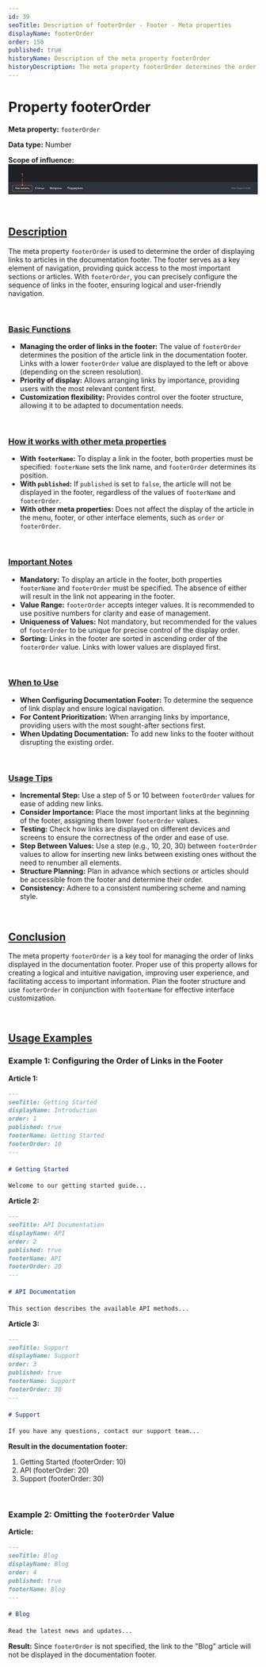 ```yaml
---
id: 39
seoTitle: Description of footerOrder - Footer - Meta properties
displayName: footerOrder
order: 150
published: true
historyName: Description of the meta property footerOrder
historyDescription: The meta property footerOrder determines the order of displaying links in the documentation footer, improving navigation and access to important sections.
---
```


# Property footerOrder

**Meta property:** `footerOrder`

**Data type:** Number

**Scope of influence:**
![Property influence](https://raw.githubusercontent.com/SolarSpaceTech/product-documentation-help/refs/heads/main/ru/images/footer-order.png)

<br/>

## [Description](description)

The meta property `footerOrder` is used to determine the order of displaying links to articles in the documentation footer. The footer serves as a key element
of navigation, providing quick access to the most important sections or articles. With `footerOrder`, you can precisely configure the sequence of links
in the footer, ensuring logical and user-friendly navigation.

<br/>

### [Basic Functions](basic-functions)

- **Managing the order of links in the footer:** The value of `footerOrder` determines the position of the article link in the documentation footer.
  Links with a lower `footerOrder` value are displayed to the left or above (depending on the screen resolution).
- **Priority of display:** Allows arranging links by importance, providing users with the most relevant content first.
- **Customization flexibility:** Provides control over the footer structure, allowing it to be adapted to documentation needs.

<br/>

### [How it works with other meta properties](with-other-properties)

- **With `footerName`:** To display a link in the footer, both properties must be specified: `footerName` sets the link name, and `footerOrder` determines its position.
- **With `published`:** If `published` is set to `false`, the article will not be displayed in the footer, regardless of the values of `footerName` and `footerOrder`.
- **With other meta properties:** Does not affect the display of the article in the menu, footer, or other interface elements, such as `order` or `footerOrder`.

<br/>

### [Important Notes](notes)

- **Mandatory:** To display an article in the footer, both properties `footerName` and `footerOrder` must be specified. The absence of either will result in the link not appearing in the footer.
- **Value Range:** `footerOrder` accepts integer values. It is recommended to use positive numbers for clarity and ease of management.
- **Uniqueness of Values:** Not mandatory, but recommended for the values of `footerOrder` to be unique for precise control of the display order.
- **Sorting:** Links in the footer are sorted in ascending order of the `footerOrder` value. Links with lower values are displayed first.

<br/>

### [When to Use](when-to-use)

- **When Configuring Documentation Footer:** To determine the sequence of link display and ensure logical navigation.
- **For Content Prioritization:** When arranging links by importance, providing users with the most sought-after sections first.
- **When Updating Documentation:** To add new links to the footer without disrupting the existing order.

<br/>

### [Usage Tips](advice)

- **Incremental Step:** Use a step of 5 or 10 between `footerOrder` values for ease of adding new links.
- **Consider Importance:** Place the most important links at the beginning of the footer, assigning them lower `footerOrder` values.
- **Testing:** Check how links are displayed on different devices and screens to ensure the correctness of the order and ease of use.
- **Step Between Values:** Use a step (e.g., 10, 20, 30) between `footerOrder` values to allow for inserting new links between existing ones without the need to renumber all elements.
- **Structure Planning:** Plan in advance which sections or articles should be accessible from the footer and determine their order.
- **Consistency:** Adhere to a consistent numbering scheme and naming style.

<br/>

## [Conclusion](conclusion)

The meta property `footerOrder` is a key tool for managing the order of links displayed in the documentation footer. Proper use of this property allows for creating a logical and intuitive navigation, improving user experience, and facilitating access to important information. Plan the footer structure and use `footerOrder` in conjunction with `footerName` for effective interface customization.

<br/>

## [Usage Examples](examples)

### Example 1: Configuring the Order of Links in the Footer

**Article 1:**

```md
---
seoTitle: Getting Started
displayName: Introduction
order: 1
published: true
footerName: Getting Started
footerOrder: 10
---

# Getting Started

Welcome to our getting started guide...
```

**Article 2:**

```md
---
seoTitle: API Documentation
displayName: API
order: 2
published: true
footerName: API
footerOrder: 20
---

# API Documentation

This section describes the available API methods...
```

**Article 3:**

```md
---
seoTitle: Support
displayName: Support
order: 3
published: true
footerName: Support
footerOrder: 30
---

# Support

If you have any questions, contact our support team...
```

**Result in the documentation footer:**

1. Getting Started (footerOrder: 10)
2. API (footerOrder: 20)
3. Support (footerOrder: 30)

<br/>

### Example 2: Omitting the `footerOrder` Value

**Article:**

```md
---
seoTitle: Blog
displayName: Blog
order: 4
published: true
footerName: Blog
---

# Blog

Read the latest news and updates...
```

**Result:** Since `footerOrder` is not specified, the link to the "Blog" article will not be displayed in the documentation footer.
